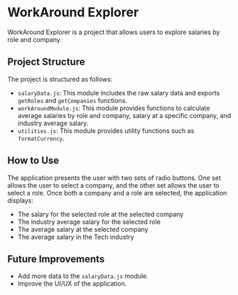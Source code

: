 # WorkAround Explorer

WorkAround Explorer is a project that allows users to explore salaries by role and company.

## Project Structure

The project is structured as follows:

- `salaryData.js`: This module includes the raw salary data and exports `getRoles` and `getCompanies` functions.
- `workAroundModule.js`: This module provides functions to calculate average salaries by role and company, salary at a specific company, and industry average salary.
- `utilities.js`: This module provides utility functions such as `formatCurrency`.

## How to Use

The application presents the user with two sets of radio buttons. One set allows the user to select a company, and the other set allows the user to select a role. Once both a company and a role are selected, the application displays:

- The salary for the selected role at the selected company
- The industry average salary for the selected role
- The average salary at the selected company
- The average salary in the Tech industry

## Future Improvements

- Add more data to the `salaryData.js` module.
- Improve the UI/UX of the application.